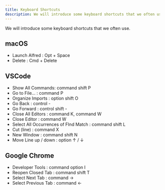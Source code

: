 ```yaml
---
title: Keyboard Shortcuts
description: We will introduce some keyboard shortcuts that we often use.
---
```


We will introduce some keyboard shortcuts that we often use.

## macOS

- Launch Alfred : Opt + Space
- Delete : Cmd + Delete

## VSCode

- Show All Commands: command shift P
- Go to File... : command P
- Organize Imports : option shift O
- Go Back : control -
- Go Forward : control shift -
- Close All Editors : command K, command W
- Close Editor : command W
- Select All Occurrences of FInd Match : command shift L
- Cut (line) : command X
- New Window : command shift N
- Move Line up / down : option ↑ / ↓

## Google Chrome

- Developer Tools : command option I
- Reopen Closed Tab : command shift T
- Select Next Tab : command →
- Select Previous Tab : command ←
